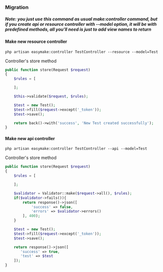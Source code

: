 ### Migration
##### Note: you just use this command as usual make:controller command, but if you create api or resource controller with --model option, it will be with predefined methods, all you'll need is just to add view names to return

#### Make new resource controller
```
php artisan easymake:controller TestController --resource --model=Test
```

Controller's store method
```php
public function store(Request $request)
{
    $rules = [

    ];

    $this->validate($request, $rules);

    $test = new Test();
    $test->fill($request->except('_token'));
    $test->save();

    return back()->with('success', 'New Test created successfully');
}
```

#### Make new api controller
```
php artisan easymake:controller TestController --api --model=Test
```

Controller's store method
```php
public function store(Request $request)
{
    $rules = [

    ];

    $validator = Validator::make($request->all(), $rules);
    if($validator->fails()){
        return response()->json([
            'success' => false,
            'errors' => $validator->errors()
        ], 400);
    }

    $test = new Test();
    $test->fill($request->except('_token'));
    $test->save();

    return response()->json([
       'success' => true,
       'test' => $test
    ]);
}
```
